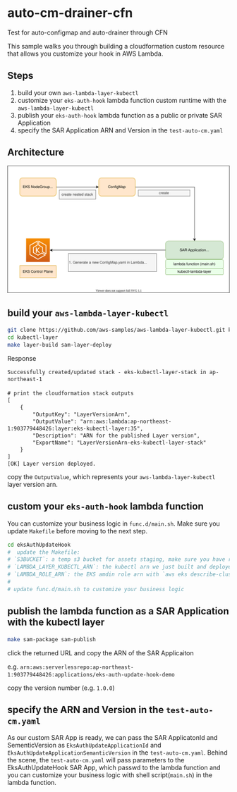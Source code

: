 # auto-cm-drainer-cfn
Test for auto-configmap and auto-drainer through CFN


This sample walks you through building a cloudformation custom resource that allows you customize your hook in AWS Lambda.


## Steps

1. build your own `aws-lambda-layer-kubectl`
2. customize your `eks-auth-hook` lambda function custom runtime with the `aws-lambda-layer-kubectl`
3. publish your `eks-auth-hook` lambda function as a public or private SAR Application
4. specify the SAR Application ARN and Version in the `test-auto-cm.yaml`


## Architecture

![](images/custom-eks-auth-update-hook.svg)


## build your `aws-lambda-layer-kubectl`

```bash
git clone https://github.com/aws-samples/aws-lambda-layer-kubectl.git kubectl-layer
cd kubectl-layer
make layer-build sam-layer-deploy
```
Response
```
Successfully created/updated stack - eks-kubectl-layer-stack in ap-northeast-1

# print the cloudformation stack outputs
[
    {
        "OutputKey": "LayerVersionArn",
        "OutputValue": "arn:aws:lambda:ap-northeast-1:903779448426:layer:eks-kubectl-layer:35",
        "Description": "ARN for the published Layer version",
        "ExportName": "LayerVersionArn-eks-kubectl-layer-stack"
    }
]
[OK] Layer version deployed.
```

copy the `OutputValue`, which represents your `aws-lambda-layer-kubectl` layer version arn.


## custom your `eks-auth-hook` lambda function

You can customize your business logic in `func.d/main.sh`. Make sure you update `Makefile` before moving to the next step.

```bash
cd eksAuthUpdateHook
#  update the Makefile:
# `S3BUCKET`: a temp s3 bucket for assets staging, make sure you have read/write permission 
# `LAMBDA_LAYER_KUBECTL_ARN`: the kubectl arn we just built and deployed
# `LAMBDA_ROLE_ARN`: the EKS amdin role arn with `aws eks describe-clusters` privileges
#
# update func.d/main.sh to customize your business logic
```


## publish the lambda function as a SAR Application with the kubectl layer

```bash
make sam-package sam-publish
```

click the returned URL and copy the ARN of the SAR Applicaiton

e.g. `arn:aws:serverlessrepo:ap-northeast-1:903779448426:applications/eks-auth-update-hook-demo`

copy the version number (e.g. `1.0.0`)


## specify the ARN and Version in the `test-auto-cm.yaml`

As our custom SAR App is ready, we can pass the SAR ApplicatonId and SementicVersion as `EksAuthUpdateApplicationId` and `EksAuthUpdateApplicationSemanticVersion` in the `test-auto-cm.yaml`. Behind the scene, the `test-auto-cm.yaml` will pass parameters to the EksAuthUpdateHook SAR App, which passwd to the lambda function and you can customize your business logic with shell script(`main.sh`) in the lambda function.
